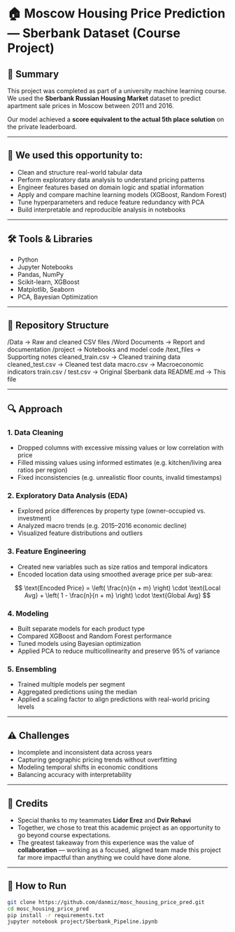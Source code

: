 # 🏠 Moscow Housing Price Prediction — Sberbank Dataset (Course Project)

## 📌 Summary

This project was completed as part of a university machine learning course. We used the **Sberbank Russian Housing Market** dataset to predict apartment sale prices in Moscow between 2011 and 2016.  

Our model achieved a **score equivalent to the actual 5th place solution** on the private leaderboard.

---

## 🧠 We used this opportunity to:

- Clean and structure real-world tabular data
- Perform exploratory data analysis to understand pricing patterns
- Engineer features based on domain logic and spatial information
- Apply and compare machine learning models (XGBoost, Random Forest)
- Tune hyperparameters and reduce feature redundancy with PCA
- Build interpretable and reproducible analysis in notebooks

---

## 🛠️ Tools & Libraries

- Python  
- Jupyter Notebooks  
- Pandas, NumPy  
- Scikit-learn, XGBoost  
- Matplotlib, Seaborn  
- PCA, Bayesian Optimization

---

## 📁 Repository Structure

/Data                  → Raw and cleaned CSV files
/Word Documents        → Report and documentation
/project               → Notebooks and model code
/text_files            → Supporting notes
cleaned_train.csv      → Cleaned training data
cleaned_test.csv       → Cleaned test data
macro.csv              → Macroeconomic indicators
train.csv / test.csv   → Original Sberbank data
README.md              → This file

---

## 🔍 Approach

### 1. Data Cleaning
- Dropped columns with excessive missing values or low correlation with price  
- Filled missing values using informed estimates (e.g. kitchen/living area ratios per region)  
- Fixed inconsistencies (e.g. unrealistic floor counts, invalid timestamps)

### 2. Exploratory Data Analysis (EDA)
- Explored price differences by property type (owner-occupied vs. investment)  
- Analyzed macro trends (e.g. 2015–2016 economic decline)  
- Visualized feature distributions and outliers

### 3. Feature Engineering
- Created new variables such as size ratios and temporal indicators  
- Encoded location data using smoothed average price per sub-area:

$$
\text{Encoded Price} = \left( \frac{n}{n + m} \right) \cdot \text{Local Avg} + \left( 1 - \frac{n}{n + m} \right) \cdot \text{Global Avg}
$$


### 4. Modeling
- Built separate models for each product type  
- Compared XGBoost and Random Forest performance  
- Tuned models using Bayesian optimization  
- Applied PCA to reduce multicollinearity and preserve 95% of variance

### 5. Ensembling
- Trained multiple models per segment  
- Aggregated predictions using the median  
- Applied a scaling factor to align predictions with real-world pricing levels

---

## ⚠️ Challenges

- Incomplete and inconsistent data across years  
- Capturing geographic pricing trends without overfitting  
- Modeling temporal shifts in economic conditions  
- Balancing accuracy with interpretability

---
## 🙌 Credits

- Special thanks to my teammates **Lidor Erez** and **Dvir Rehavi**  
- Together, we chose to treat this academic project as an opportunity to go beyond course expectations.  
- The greatest takeaway from this experience was the value of **collaboration** — working as a focused, aligned team made this project far more impactful than anything we could have done alone.

---


## 🚀 How to Run

```bash
git clone https://github.com/danmiz/mosc_housing_price_pred.git
cd mosc_housing_price_pred
pip install -r requirements.txt
jupyter notebook project/Sberbank_Pipeline.ipynb
